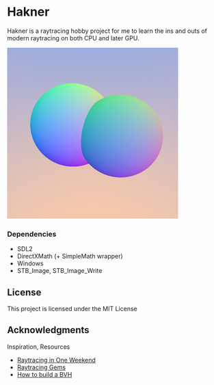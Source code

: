 # Hakner

Hakner is a raytracing hobby project for me to learn the ins and outs of modern raytracing on both CPU and later GPU.

<img src="https://raw.githubusercontent.com/WhatevvsDev/Hakner/master/Hakner/Render.jpg" height=400px>

### Dependencies
* SDL2
* DirectXMath (+ SimpleMath wrapper)
* Windows
* STB_Image, STB_Image_Write

## License

This project is licensed under the MIT License

## Acknowledgments

Inspiration, Resources
* [Raytracing in One Weekend](https://raytracing.github.io/)
* [Raytracing Gems](https://www.realtimerendering.com/raytracinggems/)
* [How to build a BVH](https://jacco.ompf2.com/2022/04/13/how-to-build-a-bvh-part-1-basics/)

